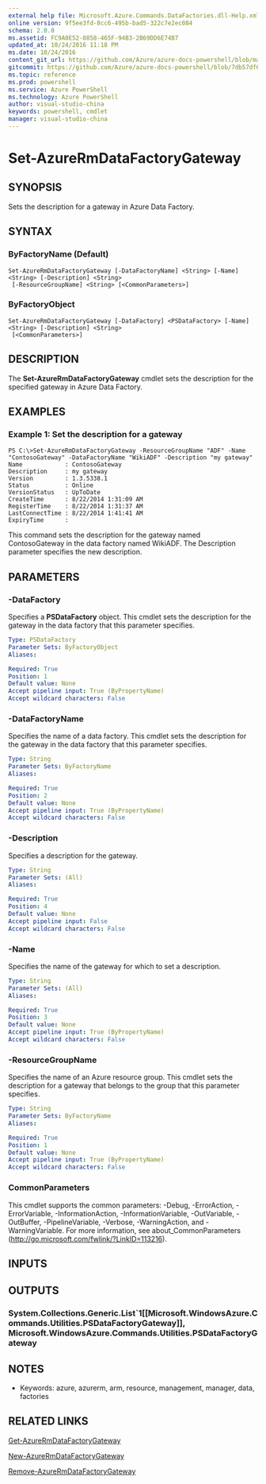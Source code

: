 ```yaml
---
external help file: Microsoft.Azure.Commands.DataFactories.dll-Help.xml
online version: 9f5ee3fd-8cc6-495b-bad5-322c7e2ec084
schema: 2.0.0
ms.assetid: FC9A0E52-8858-465F-94B3-2B69DD6E74B7
updated_at: 10/24/2016 11:18 PM
ms.date: 10/24/2016
content_git_url: https://github.com/Azure/azure-docs-powershell/blob/master/azureps-cmdlets-docs/ResourceManager/AzureRM.DataFactories/v2.2.0/Set-AzureRmDataFactoryGateway.md
gitcommit: https://github.com/Azure/azure-docs-powershell/blob/7db57df6b5e709a7c001e6de362a1240d7583ae8/azureps-cmdlets-docs/ResourceManager/AzureRM.DataFactories/v2.2.0/Set-AzureRmDataFactoryGateway.md
ms.topic: reference
ms.prod: powershell
ms.service: Azure PowerShell
ms.technology: Azure PowerShell
author: visual-studio-china
keywords: powershell, cmdlet
manager: visual-studio-china
---
```


# Set-AzureRmDataFactoryGateway

## SYNOPSIS
Sets the description for a gateway in Azure Data Factory.

## SYNTAX

### ByFactoryName (Default)
```
Set-AzureRmDataFactoryGateway [-DataFactoryName] <String> [-Name] <String> [-Description] <String>
 [-ResourceGroupName] <String> [<CommonParameters>]
```

### ByFactoryObject
```
Set-AzureRmDataFactoryGateway [-DataFactory] <PSDataFactory> [-Name] <String> [-Description] <String>
 [<CommonParameters>]
```

## DESCRIPTION
The **Set-AzureRmDataFactoryGateway** cmdlet sets the description for the specified gateway in Azure Data Factory.

## EXAMPLES

### Example 1: Set the description for a gateway
```
PS C:\>Set-AzureRmDataFactoryGateway -ResourceGroupName "ADF" -Name "ContosoGateway" -DataFactoryName "WikiADF" -Description "my gateway"
Name            : ContosoGateway
Description     : my gateway
Version         : 1.3.5338.1
Status          : Online
VersionStatus   : UpToDate
CreateTime      : 8/22/2014 1:31:09 AM
RegisterTime    : 8/22/2014 1:31:37 AM
LastConnectTime : 8/22/2014 1:41:41 AM
ExpiryTime      :
```

This command sets the description for the gateway named ContosoGateway in the data factory named WikiADF.
The Description parameter specifies the new description.

## PARAMETERS

### -DataFactory
Specifies a **PSDataFactory** object.
This cmdlet sets the description for the gateway in the data factory that this parameter specifies.

```yaml
Type: PSDataFactory
Parameter Sets: ByFactoryObject
Aliases: 

Required: True
Position: 1
Default value: None
Accept pipeline input: True (ByPropertyName)
Accept wildcard characters: False
```

### -DataFactoryName
Specifies the name of a data factory.
This cmdlet sets the description for the gateway in the data factory that this parameter specifies.

```yaml
Type: String
Parameter Sets: ByFactoryName
Aliases: 

Required: True
Position: 2
Default value: None
Accept pipeline input: True (ByPropertyName)
Accept wildcard characters: False
```

### -Description
Specifies a description for the gateway.

```yaml
Type: String
Parameter Sets: (All)
Aliases: 

Required: True
Position: 4
Default value: None
Accept pipeline input: False
Accept wildcard characters: False
```

### -Name
Specifies the name of the gateway for which to set a description.

```yaml
Type: String
Parameter Sets: (All)
Aliases: 

Required: True
Position: 3
Default value: None
Accept pipeline input: True (ByPropertyName)
Accept wildcard characters: False
```

### -ResourceGroupName
Specifies the name of an Azure resource group.
This cmdlet sets the description for a gateway that belongs to the group that this parameter specifies.

```yaml
Type: String
Parameter Sets: ByFactoryName
Aliases: 

Required: True
Position: 1
Default value: None
Accept pipeline input: True (ByPropertyName)
Accept wildcard characters: False
```

### CommonParameters
This cmdlet supports the common parameters: -Debug, -ErrorAction, -ErrorVariable, -InformationAction, -InformationVariable, -OutVariable, -OutBuffer, -PipelineVariable, -Verbose, -WarningAction, and -WarningVariable. For more information, see about_CommonParameters (http://go.microsoft.com/fwlink/?LinkID=113216).

## INPUTS

## OUTPUTS

### System.Collections.Generic.List`1[[Microsoft.WindowsAzure.Commands.Utilities.PSDataFactoryGateway]], Microsoft.WindowsAzure.Commands.Utilities.PSDataFactoryGateway

## NOTES
* Keywords: azure, azurerm, arm, resource, management, manager, data, factories

## RELATED LINKS

[Get-AzureRmDataFactoryGateway](.\Get-AzureRmDataFactoryGateway.md)

[New-AzureRmDataFactoryGateway](.\New-AzureRmDataFactoryGateway.md)

[Remove-AzureRmDataFactoryGateway](.\Remove-AzureRmDataFactoryGateway.md)


